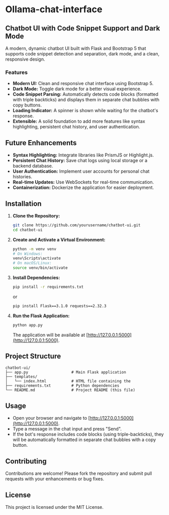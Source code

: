 # Ollama-chat-interface

## Chatbot UI with Code Snippet Support and Dark Mode

A modern, dynamic chatbot UI built with Flask and Bootstrap 5 that supports code snippet detection and separation, dark mode, and a clean, responsive design.

### Features

- **Modern UI:** Clean and responsive chat interface using Bootstrap 5.
- **Dark Mode:** Toggle dark mode for a better visual experience.
- **Code Snippet Parsing:** Automatically detects code blocks (formatted with triple backticks) and displays them in separate chat bubbles with copy buttons.
- **Loading Indicator:** A spinner is shown while waiting for the chatbot's response.
- **Extensible:** A solid foundation to add more features like syntax highlighting, persistent chat history, and user authentication.

## Future Enhancements

- **Syntax Highlighting:** Integrate libraries like PrismJS or Highlight.js.
- **Persistent Chat History:** Save chat logs using local storage or a backend database.
- **User Authentication:** Implement user accounts for personal chat histories.
- **Real-time Updates:** Use WebSockets for real-time communication.
- **Containerization:** Dockerize the application for easier deployment.

## Installation

1. **Clone the Repository:**
   ```bash
   git clone https://github.com/yourusername/chatbot-ui.git
   cd chatbot-ui
   ```

2. **Create and Activate a Virtual Environment:**
   ```bash
   python -m venv venv
   # On Windows:
   venv\Scripts\activate
   # On macOS/Linux:
   source venv/bin/activate
   ```

3. **Install Dependencies:**
   ```bash
   pip install -r requirements.txt
   ```
   or 

   ```bash
   pip install Flask==3.1.0 requests==2.32.3
   ```

4. **Run the Flask Application:**
   ```bash
   python app.py
   ```
   The application will be available at [http://127.0.0.1:5000](http://127.0.0.1:5000).

## Project Structure

```
chatbot-ui/
├── app.py                   # Main Flask application
├── templates/
│   └── index.html           # HTML file containing the 
├── requirements.txt         # Python dependencies
└── README.md                # Project README (this file)
```

## Usage

- Open your browser and navigate to [http://127.0.0.1:5000](http://127.0.0.1:5000).
- Type a message in the chat input and press "Send".
- If the bot's response includes code blocks (using triple-backticks), they will be automatically formatted in separate chat bubbles with a copy button.

## Contributing

Contributions are welcome! Please fork the repository and submit pull requests with your enhancements or bug fixes.

## License

This project is licensed under the MIT License.
